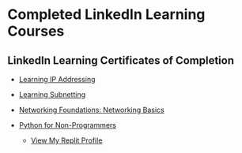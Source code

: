 <h1>Completed LinkedIn Learning Courses</h1>

<h2>LinkedIn Learning Certificates of Completion</h2>

- [Learning IP Addressing](https://github.com/craiglashley/LinkedInLearning/assets/164884179/c04d23ca-b760-4c6e-962c-31bb4167ad9d)

- [Learning Subnetting](https://github.com/craiglashley/LinkedInLearning/assets/164884179/20114ba0-174e-4f1b-a05a-14b7c4a546d7)

- [Networking Foundations: Networking Basics](https://github.com/craiglashley/craiglashley/assets/164884179/a8c0b383-4a96-4a31-8fed-37de6969830f)

- [Python for Non-Programmers](https://github.com/craiglashley/LinkedInLearning/assets/164884179/cec78938-7a09-43e2-9ead-d2acb2ed2c3e)
    - [View My Replit Profile](https://replit.com/@craiglashley181)

